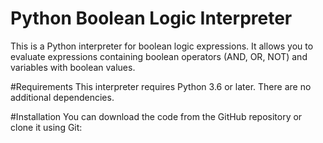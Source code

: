 # Python Boolean Logic Interpreter
This is a Python interpreter for boolean logic expressions. It allows you to evaluate expressions containing boolean operators (AND, OR, NOT) and variables with boolean values.

#Requirements
This interpreter requires Python 3.6 or later. There are no additional dependencies.

#Installation
You can download the code from the GitHub repository or clone it using Git:

